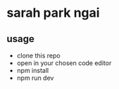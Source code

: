# sarah park ngai

## usage
- clone this repo
- open in your chosen code editor
- npm install
- npm run dev